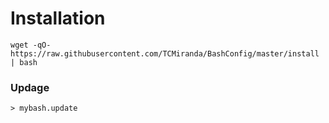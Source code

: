 # Installation

    wget -qO- https://raw.githubusercontent.com/TCMiranda/BashConfig/master/install | bash

### Updage

    > mybash.update
